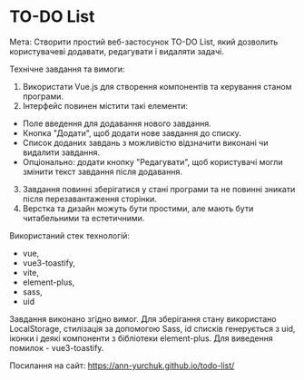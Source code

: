 # TO-DO List

Мета: Створити простий веб-застосунок TO-DO List, який дозволить користувачеві додавати, редагувати і видаляти задачі.

Технічне завдання та вимоги: 
1. Використати Vue.js для створення компонентів та керування станом програми.
2. Інтерфейс повинен містити такі елементи:
  - Поле введення для додавання нового завдання.
  - Кнопка "Додати", щоб додати нове завдання до списку.
  - Список доданих завдань з можливістю відзначити виконані чи видалити завдання.
  - Опціонально: додати кнопку "Редагувати", щоб користувачі могли змінити текст завдання після додавання.
3. Завдання повинні зберігатися у стані програми та не повинні зникати після перезавантаження сторінки.
4. Верстка та дизайн можуть бути простими, але мають бути читабельними та естетичними.

Використаний стек технологій:
- vue,
- vue3-toastify,
- vite,
- element-plus,
- sass,
- uid

Завдання виконано згідно вимог. Для зберігання стану використано LocalStorage, стилізація за допомогою Sass, id списків генерується з uid, іконки і деякі компоненти з бібліотеки element-plus. Для виведення помилок - vue3-toastify.

Посилання на сайт: https://ann-yurchuk.github.io/todo-list/